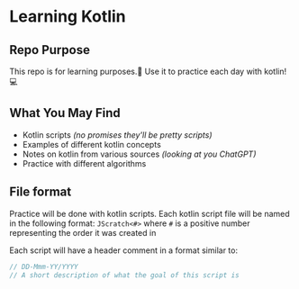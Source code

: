# Learning Kotlin
## Repo Purpose
This repo is for learning purposes.📘
Use it to practice each day with kotlin!💻
## What You May Find
* Kotlin scripts _(no promises they'll be pretty scripts)_
* Examples of different kotlin concepts
* Notes on kotlin from various sources _(looking at you ChatGPT)_
* Practice with different algorithms
## File format
Practice will be done with kotlin scripts.
Each kotlin script file will be named in the following format:
`JScratch<#>`
where `#` is a positive number representing the order it was created in

Each script will have a header comment in a format similar to:
```kotlin
// DD-Mmm-YY/YYYY
// A short description of what the goal of this script is
```